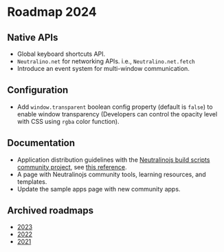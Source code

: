 # Roadmap 2024

## Native APIs

- Global keyboard shortcuts API.
- `Neutralino.net` for networking APIs. i.e., `Neutralino.net.fetch`
- Introduce an event system for multi-window communication.

## Configuration

- Add `window.transparent` boolean config property (default is `false`) to enable window transparency (Developers can control the opacity level with CSS using `rgba` color function).

## Documentation

- Application distribution guidelines with the [Neutralinojs build scripts community project](https://github.com/hschneider/neutralino-build-scripts), see [this reference](https://github.com/neutralinojs/neutralinojs/issues/1152#issuecomment-1859653388).
- A page with Neutralinojs community tools, learning resources, and templates.
- Update the sample apps page with new community apps.
  
## Archived roadmaps

- [2023](archive/2023.md)
- [2022](archive/2022.md)
- [2021](archive/2021.md)
